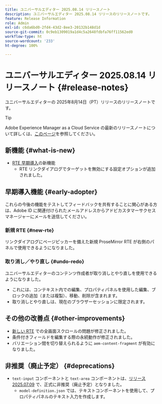 ```yaml
---
title: ユニバーサルエディター 2025.08.14 リリースノート
description: ユニバーサルエディター 2025.08.14 リリースのリリースノートです。
feature: Release Information
role: Admin
exl-id: c6da6bd0-2fd4-43d2-8ee3-20132b148d1d
source-git-commit: 0c9eb1309019a1d4c5a2648fdbfa76ff11562ed0
workflow-type: ht
source-wordcount: '233'
ht-degree: 100%

---
```


# ユニバーサルエディター 2025.08.14 リリースノート {#release-notes}

ユニバーサルエディターの 2025年8月14日（PT）リリースのリリースノートです。

>[!TIP]
>
>Adobe Experience Manager as a Cloud Service の最新のリリースノートについて詳しくは、[このページ](/help/release-notes/release-notes-cloud/release-notes-current.md)を参照してください。

## 新機能 {#what-is-new}

* [RTE 早期導入](#new-rte)の新機能
   * RTE リンクダイアログでターゲットを無効にする設定オプションが追加されました。

## 早期導入機能 {#early-adopter}

これらの今後の機能をテストしてフィードバックを共有することに関心がある方は、Adobe ID に関連付けられたメールアドレスからアドビカスタマーサクセスマネージャーにメールを送信してください。

### 新規 RTE {#new-rte}

リンクダイアログにページピッカーを備えた新規 ProseMirror RTE が右側のパネルで使用できるようになりました。

### 取り消し／やり直し {#undo-redo}

ユニバーサルエディターのコンテンツ作成者が取り消しとやり直しを使用できるようになりました。

* これには、コンテキスト内での編集、プロパティパネルを使用した編集、ブロックの追加（または複製）、移動、削除が含まれます。
* 取り消しとやり直しは、現在のブラウザーセッションに限定されます。

## その他の改善点 {#other-improvements}

* [新しい RTE](#new-rte) での全画面スクロールの問題が修正されました。
* 条件付きフィールドを編集する際の永続動作が修正されました。
* バリエーション間を切り替えられるように `aem-content-fragment` が有効になりました。

## 非推奨（廃止予定） {#deprecations}

* `text-input` コンポーネントと `text-area` コンポーネントは、[リリース 2025.07.09](/help/release-notes/universal-editor/2025/2025-07-09.md) で、正式に非推奨（廃止予定）となりました。
   * `model-definition.json` では、テキストコンポーネントを使用して、プロパティパネルのテキスト入力を作成します。
